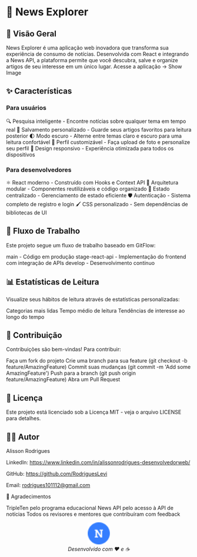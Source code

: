 # 📰 News Explorer

## 🚀 Visão Geral
News Explorer é uma aplicação web inovadora que transforma sua experiência de consumo de notícias. Desenvolvida com React e integrando a News API, a plataforma permite que você descubra, salve e organize artigos de seu interesse em um único lugar.
Acesse a aplicação →
Show Image
## ✨ Características
### Para usuários

🔍 Pesquisa inteligente - Encontre notícias sobre qualquer tema em tempo real
💾 Salvamento personalizado - Guarde seus artigos favoritos para leitura posterior
🌓 Modo escuro - Alterne entre temas claro e escuro para uma leitura confortável
👤 Perfil customizável - Faça upload de foto e personalize seu perfil
📱 Design responsivo - Experiência otimizada para todos os dispositivos

### Para desenvolvedores

⚛️ React moderno - Construído com Hooks e Context API
🧩 Arquitetura modular - Componentes reutilizáveis e código organizado
🔄 Estado centralizado - Gerenciamento de estado eficiente
🛡️ Autenticação - Sistema completo de registro e login
🖌️ CSS personalizado - Sem dependências de bibliotecas de UI

## 🔄 Fluxo de Trabalho
Este projeto segue um fluxo de trabalho baseado em GitFlow:

main - Código em produção
stage-react-api - Implementação do frontend com integração de APIs
develop - Desenvolvimento contínuo

## 📊 Estatísticas de Leitura
Visualize seus hábitos de leitura através de estatísticas personalizadas:

Categorias mais lidas
Tempo médio de leitura
Tendências de interesse ao longo do tempo

## 🤝 Contribuição
Contribuições são bem-vindas! Para contribuir:

Faça um fork do projeto
Crie uma branch para sua feature (git checkout -b feature/AmazingFeature)
Commit suas mudanças (git commit -m 'Add some AmazingFeature')
Push para a branch (git push origin feature/AmazingFeature)
Abra um Pull Request

## 📜 Licença
Este projeto está licenciado sob a Licença MIT - veja o arquivo LICENSE para detalhes.
## 👨‍💻 Autor
Alisson Rodrigues

LinkedIn: https://www.linkedin.com/in/alissonrodrigues-desenvolvedorweb/

GitHub: https://github.com/RodriguesLevi

Email: rodrigues101112@gmail.com

🙏 Agradecimentos

TripleTen pelo programa educacional
News API pelo acesso à API de notícias
Todos os revisores e mentores que contribuíram com feedback


<p align="center">
  <img src="../image/Group.png" alt="Logo News Explorer" width="60px" />
  <br>
  <i>Desenvolvido com ❤️ e ☕</i>
</p>